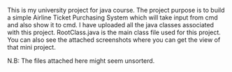 This is my university project for java course. The project purpose is to build a simple Airline Ticket Purchasing System which will take input from cmd and also show it to cmd.
I have uploaded all the java classes associated with this project. RootClass.java is the main class file used for this project. You can also see the attached screenshots where 
you can get the view of that mini project.

N.B: The files attached here might seem unsorterd.

